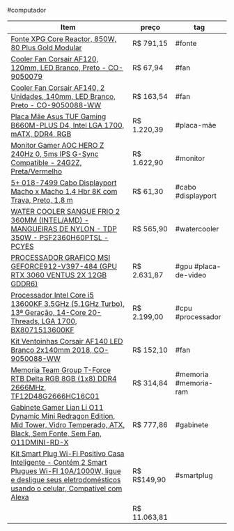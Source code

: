 #computador
  
| Item                                                                                                                                                                                                                                                                                                              | preço        | tag                   |  
|-------------------------------------------------------------------------------------------------------------------------------------------------------------------------------------------------------------------------------------------------------------------------------------------------------------------|--------------|-----------------------|  
| [Fonte XPG Core Reactor, 850W, 80 Plus Gold Modular](https://www.kabum.com.br/produto/103282/fonte-xpg-core-reactor-850w-80-plus-gold-modular)                                                                                                                                                                    | R$ 791,15    | #fonte                |  
| [Cooler Fan Corsair AF120, 120mm, LED Branco, Preto - CO-9050079](https://www.kabum.com.br/produto/100220/cooler-fan-corsair-af120-120mm-led-branco-preto-co-9050079)                                                                                                                                             | R$ 67,94     | #fan                  | | [SSD 512 GB Kingston KC3000, M.2 2280 PCIe, NVMe, Leitura: 7000MB/s e Gravação: 3900MB/s - SKC3000S/512G](https://www.kabum.com.br/produto/272330/ssd-512-gb-kingston-kc3000-m-2-2280-pcie-nvme-leitura-7000mb-s-e-grava-o-3900mb-s-skc3000s-512g)                                                                | R$ 415,12    | #ssd #m2 #memoria     |  
| [Cooler Fan Corsair AF140, 2 Unidades, 140mm, LED Branco, Preto - CO-9050088-WW](https://www.kabum.com.br/produto/108127/cooler-fan-corsair-af140-2-unidades-140mm-led-branco-preto-co-9050088-ww)                                                                                                                | R$ 163,54    | #fan                  |  
| [Placa Mãe Asus TUF Gaming B660M-PLUS D4, Intel LGA 1700, mATX, DDR4, RGB](https://www.kabum.com.br/produto/321069/placa-m-e-asus-tuf-gaming-b660m-plus-d4-intel-lga-1700-matx-ddr4-rgb)                                                                                                                          | R$ 1.220,39  | #placa-mãe            |  
| [Monitor Gamer AOC HERO Z 240Hz 0, 5ms IPS G-Sync Compatible - 24G2Z, Preta/Vermelho](https://www.amazon.com.br/dp/B09RTKLFMS?psc=1&ref=ppx_yo2ov_dt_b_product_details)                                                                                                                                           | R$ 1.622,90  | #monitor              |  
| [5+ 018-7499 Cabo Displayport Macho x Macho 1.4 Hbr 8K com Trava, Preto, 1.8 m](https://www.amazon.com.br/dp/B0913FSD4J?psc=1&ref=ppx_yo2ov_dt_b_product_details)                                                                                                                                                 | R$ 61,30     | #cabo #displayport    |  
| [WATER COOLER SANGUE FRIO 2 360MM (INTEL/AMD) - MANGUEIRAS DE NYLON - TDP 350W - PSF2360H60PTSL - PCYES](https://www.amazon.com.br/dp/B08QTNF6G4?psc=1&ref=ppx_yo2ov_dt_b_product_details)                                                                                                                        | R$ 565,90    | #watercooler          |  
| [PROCESSADOR GRAFICO MSI GEFORCE912-V397-484 (GPU RTX 3060 VENTUS 2X 12GB GDDR6)](https://www.amazon.com.br/dp/B08WHJFYM8?psc=1&ref=ppx_yo2ov_dt_b_product_details)                                                                                                                                               | R$ 2.631,87  | #gpu #placa-de-video  |  
| [Processador Intel Core i5 13600KF 3.5GHz (5.1GHz Turbo), 13ª Geração, 14-Core 20-Threads, LGA 1700, BX8071513600KF](https://www.terabyteshop.com.br/produto/22635/processador-intel-core-i5-13600kf-35ghz-51ghz-turbo-13-geracao-14-core-20-threads-lga-1700-bx8071513600kf)                                     | R$ 2.199,00  | #cpu #processador     |  
| [Kit Ventoinhas Corsair AF140 LED Branco 2x140mm 2018, CO-9050088-WW](https://www.pichau.com.br/kit-ventoinhas-corsair-af140-led-branco-2x140mm-2018-co-9050088-ww)                                                                                                                                               | R$ 152,10    | #fan                  |  
| [Memoria Team Group T-Force RTB Delta RGB 8GB (1x8) DDR4 2666MHz, TF12D48G2666HC16C01](https://www.pichau.com.br/memoria-team-group-t-force-delta-rgb-8gb-1x8-ddr4-2666mhz-tf3d48g2666hc16c01)                                                                                                                    | R$ 314,84    | #memoria #memoria-ram |  
| [Gabinete Gamer Lian Li O11 Dynamic Mini Redragon Edition, Mid Tower, Vidro Temperado, ATX, Black, Sem Fonte, Sem Fan, O11DMINI-RD-X](https://www.terabyteshop.com.br/produto/23305/gabinete-gamer-lian-li-o11-dynamic-mini-redragon-edition-mid-tower-vidro-temperado-atx-black-sem-fonte-sem-fan-o11dmini-rd-x) | R$ 777,86    | #gabinete             |  
| [Kit Smart Plug Wi-Fi Positivo Casa Inteligente - Contém 2 Smart Plugues Wi-FI 10A/1000W, ligue e desligue seus eletrodomésticos usando o celular, Compatível com Alexa](https://www.amazon.com.br/dp/B0BB8WRMXJ?psc=1&ref=ppx_yo2ov_dt_b_product_details)                                                        | R$ R$149,90  | #smartplug            |  
|                                                                                                                                                                                                                                                                                                                   | R$ 11.063,81 |                       |